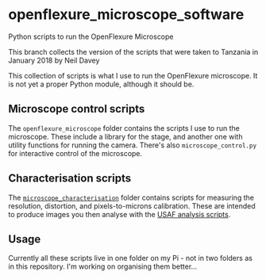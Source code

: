 # openflexure_microscope_software
Python scripts to run the OpenFlexure Microscope

This branch collects the version of the scripts that were taken to Tanzania in January 2018 by Neil Davey

This collection of scripts is what I use to run the OpenFlexure microscope.  It is not yet a proper Python module, although it should be.

## Microscope control scripts
The ``openflexure_microscope`` folder contains the scripts I use to run the microscope.  These include a library for the stage, and another one with utility functions for running the camera.  There's also ``microscope_control.py`` for interactive control of the microscope.

## Characterisation scripts
The [``microscope_characterisation``](microscope_characterisation) folder contains scripts for measuring the resolution, distortion, and pixels-to-microns calibration.  These are intended to produce images you then analyse with the [USAF analysis scripts](https://github.com/rwb27/usaf_analysis).

## Usage
Currently all these scripts live in one folder on my Pi - not in two folders as in this repository.  I'm working on organising them better...
